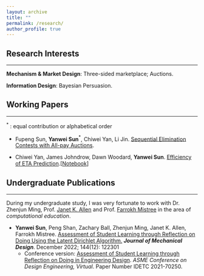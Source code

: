 ```yaml
---
layout: archive
title: ""
permalink: /research/
author_profile: true
---
```



<!-- ## Research Interests
--------------------------------
Mechanism Design, Market Design; Information Design.
Auctions; Three-sided marketplace; Online Platforms

**Mechanism Design:** Information Design; Auctions.

**Market Design:** Three-sided marketplace -->


## Research Interests
--------------------------------

**Mechanism & Market Design**: Three-sided marketplace; Auctions.

**Information Design**: Bayesian Persuasion.



<!--
## Working in Progress
-------------
- Operating Three-sided Marketplace: Pricing and Spatial Staffing in Food Delivery Systems
  -  with Zhe Liu and Yiwen Shen
 -->



## Working Papers

-------------

$^\ast$ :  equal contribution or alphabetical order

- Fupeng Sun, **Yanwei Sun**$^\ast$, Chiwei Yan, Li Jin. [Sequential Elimination Contests with All-pay Auctions](https://arxiv.org/abs/2205.08104).
<!-- - [[Poster]](https://github.com/Yanwei-Sun/Yanwei-Sun.github.io/blob/a71896b256598e9689fcb70f3f49d592cadb3d98/files/SEC_poster.pdf)  [[Slide]](https://github.com/Yanwei-Sun/Yanwei-Sun.github.io/blob/6848520e15ce623cbd8427039ff66aa9086cf922/files/slide_SEC.pdf) -->
- Chiwei Yan, James Johndrow, Dawn Woodard, **Yanwei Sun**. [Efficiency of ETA Prediction](https://arxiv.org/abs/2112.09993).[[Notebook](https://github.com/yanchiwei/eta/blob/main/examples.ipynb)] 

 


## Undergraduate Publications

---------------

During my undergraduate study, I was very fortunate to work with Dr. Zhenjun Ming, Prof. [Janet K. Allen](https://scholar.google.com/citations?user=oJNeHV0AAAAJ&hl=en) and Prof. [Farrokh Mistree](https://scholar.google.com/citations?user=l1N0Nj0AAAAJ&hl=en) in the area of *computational education*. 

- **Yanwei Sun**, Peng Shan, Zachary Ball, Zhenjun Ming, Janet K. Allen, Farrokh Mistree. [Assessment of Student Learning through Reflection on Doing Using the Latent Dirichlet Algorithm.](https://asmedigitalcollection.asme.org/mechanicaldesign/article/doi/10.1115/1.4055376/1145784/Assessment-of-Student-Learning-through-Reflection) ***Journal of Mechanical Design***. December 2022; 144(12): 122301 
  - Conference version:  [Assessment of Student Learning through Reflection on Doing in Engineering Design](https://asmedigitalcollection.asme.org/IDETC-CIE/proceedings-abstract/IDETC-CIE2021/85406/V004T04A009/1128083?redirectedFrom=PDF). *ASME Conference on Design Engineering, Virtual*. Paper Number IDETC 2021-70250.  


















